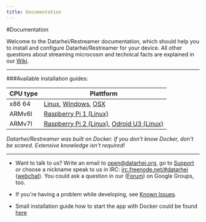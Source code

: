 ```yaml
---
title: Documentation
---
```


#Documentation

Welcome to the Datarhei/Restreamer documentation, which should help you to install and configure Datarhei/Restreamer for your device. All other questions about streaming microcosm and technical facts are explained in our [Wiki](../wiki/). 

---

###Available installation guides:

| CPU type | Plattform       |
|----------|---------------------------|
| x86 64   | [Linux](installation-linux-64.html), [Windows](installation-osx-windows.html), [OSX](installation-osx-windows.html) |
| ARMv6l   | [Raspberry Pi 1 (Linux)](installation-linux-arm.html#raspberry-pi-1) |
| ARMv7l   | [Raspberry Pi 2 (Linux)](installation-linux-arm.html#raspberry-pi-2), [Odroid U3 (Linux)](installation-linux-arm.html#odroid-u3) |

*Datarhei/Restreamer was  built on Docker. If you don't know Docker, don't be scared. Extensive knowledge isn't required!*

---

* Want to talk to us? Write an email to <a href="mailto:open@datarhei.org?subject=Datarhei/Restreamer">open@datarhei.org</a>, go to [Support](../support.html) or choose a nickname speak to us in IRC: <a href="irc://irc.freenode.net#datarhei">irc.freenode.net/#datarhei</a> (<a target= "_blank" href="https://webchat.freenode.net/?channels=datarhei">webchat</a>). You could ask a question in our (<a target= "_blank" href="https://groups.google.com/forum/#!forum/datarhei">Forum</a>) on Google Groups, too.  

* If you're having a problem while developing, see <a target= "_blank" href="https://github.com/datarhei/restreamer/issues">Known Issues</a>. 
* Small installation guide how to start the app with Docker could be found [here](docker-setup.html)  